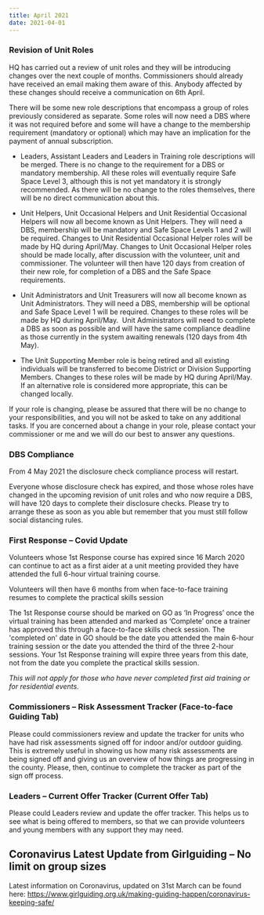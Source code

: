 ```yaml
---
title: April 2021
date: 2021-04-01
---
```

### Revision of Unit Roles
HQ has carried out a review of unit roles and they will be introducing changes over the next couple of months. Commissioners should already have received an email making them aware of this. Anybody affected by these changes should receive a communication on 6th April.

There will be some new role descriptions that encompass a group of roles previously considered as separate. Some roles will now need a DBS where it was not required before and some will have a change to the membership requirement (mandatory or optional) which may have an implication for the payment of annual subscription.
<ul>
 	<li>Leaders, Assistant Leaders and Leaders in Training role descriptions will be merged. There is no change to the requirement for a DBS or mandatory membership. All these roles will eventually require Safe Space Level 3, although this is not yet mandatory it is strongly recommended. As there will be no change to the roles themselves, there will be no direct communication about this.</li>
</ul>
<ul>
 	<li>Unit Helpers, Unit Occasional Helpers and Unit Residential Occasional Helpers will now all become known as Unit Helpers. They will need a DBS, membership will be mandatory and Safe Space Levels 1 and 2 will be required. Changes to Unit Residential Occasional Helper roles will be made by HQ during April/May. Changes to Unit Occasional Helper roles should be made locally, after discussion with the volunteer, unit and commissioner. The volunteer will then have 120 days from creation of their new role, for completion of a DBS and the Safe Space requirements.</li>
</ul>
<ul>
 	<li>Unit Administrators and Unit Treasurers will now all become known as Unit Administrators. They will need a DBS, membership will be optional and Safe Space Level 1 will be required. Changes to these roles will be made by HQ during April/May.  Unit Administrators will need to complete a DBS as soon as possible and will have the same compliance deadline as those currently in the system awaiting renewals (120 days from 4th May).</li>
</ul>
<ul>
 	<li>The Unit Supporting Member role is being retired and all existing individuals will be transferred to become District or Division Supporting Members. Changes to these roles will be made by HQ during April/May. If an alternative role is considered more appropriate, this can be changed locally.</li>
</ul>
If your role is changing, please be assured that there will be no change to your responsibilities, and you will not be asked to take on any additional tasks. If you are concerned about a change in your role, please contact your commissioner or me and we will do our best to answer any questions.

### DBS Compliance
From 4 May 2021 the disclosure check compliance process will restart.

Everyone whose disclosure check has expired, and those whose roles have changed in the upcoming revision of unit roles and who now require a DBS, will have 120 days to complete their disclosure checks. Please try to arrange these as soon as you able but remember that you must still follow social distancing rules.

### First Response – Covid Update
Volunteers whose 1st Response course has expired since 16 March 2020 can continue to act as a first aider at a unit meeting provided they have attended the full 6-hour virtual training course.

Volunteers will then have 6 months from when face-to-face training resumes to complete the practical skills session

The 1st Response course should be marked on GO as ‘In Progress’ once the virtual training has been attended and marked as ‘Complete’ once a trainer has approved this through a face-to-face skills check session. The 'completed on' date in GO should be the date you attended the main 6-hour training session or the date you attended the third of the three 2-hour sessions. Your 1st Response training will expire three years from this date, not from the date you complete the practical skills session.

<em>This will not apply for those who have never completed first aid training or for residential events.</em>

### Commissioners – Risk Assessment Tracker (Face-to-face Guiding Tab)
Please could commissioners review and update the tracker for units who have had risk assessments signed off for indoor and/or outdoor guiding. This is extremely useful in showing us how many risk assessments are being signed off and giving us an overview of how things are progressing in the county. Please, then, continue to complete the tracker as part of the sign off process.

### Leaders – Current Offer Tracker (Current Offer Tab)
Please could Leaders review and update the offer tracker. This helps us to see what is being offered to members, so that we can provide volunteers and young members with any support they may need.

## Coronavirus Latest Update from Girlguiding – No limit on group sizes
Latest information on Coronavirus, updated on 31st March can be found here: <a href="https://www.girlguiding.org.uk/making-guiding-happen/coronavirus-keeping-safe/" target="_blank" rel="noopener">https://www.girlguiding.org.uk/making-guiding-happen/coronavirus-keeping-safe/</a>